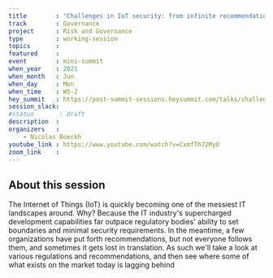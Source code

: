 ```yaml
---
title        : "Challenges in IoT security: from infinite recommendations to a plethora of implementations"
track        : Governance
project      : Risk and Governance
type         : working-session
topics       :
featured     :
event        : mini-summit
when_year    : 2021
when_month   : Jun
when_day     : Mon
when_time    : WS-2
hey_summit   : https://post-summit-sessions.heysummit.com/talks/challenges-in-iot-security-from-infinite-recommendations-to-a-plethora-of-implementations/
session_slack:
#status       : draft
description  :
organizers   :
    - Nicolas Boeckh
youtube_link : https://www.youtube.com/watch?v=CxmfTh72MyU
zoom_link    : 
---
```


## About this session
The Internet of Things (IoT) is quickly becoming one of the messiest IT landscapes around. Why? Because the IT industry's supercharged development capabilities far outpace regulatory bodies' ability to set boundaries and minimal security requirements. In the meantime, a few organizations have put forth recommendations, but not everyone follows them, and sometimes it gets lost in translation. As such we'll take a look at various regulations and recommendations, and then see where some of what exists on the market today is lagging behind
